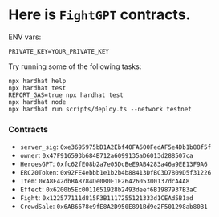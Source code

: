 # Here is `FightGPT` contracts.

ENV vars:
```
PRIVATE_KEY=YOUR_PRIVATE_KEY
```

Try running some of the following tasks:

```shell
npx hardhat help
npx hardhat test
REPORT_GAS=true npx hardhat test
npx hardhat node
npx hardhat run scripts/deploy.ts --network testnet
```

### Contracts
  * `server_sig`: `0xe3695975bD1A2Ebf40FA600FedAF5e4Db1b88f5f`
  * `owner`: `0x47F916593b684B712a6099135aD6013d288507ca`
  * `HeroesGPT`: `0xfc62fE08b2a7e05DcBeE9AB4283a46a9EE13F9A6`
  * `ERC20Token`: `0x92FE4ebbb1e1b2b4b88413DfBC3D7809D5f31226`
  * `Item`: `0xA8F42dbBAB784De0B0E1E2642605300137dcA4A8`
  * `Effect`: `0x6200b5Ec0011651928b2493deef6B1987937B3aC`
  * `Fight`: `0x122577111d815F3B1117255121333d1CEAd5B1ad`
  * `CrowdSale`: `0x6AB6678e9fE8A2D950E891Bd9e2F501298ab80B1`
